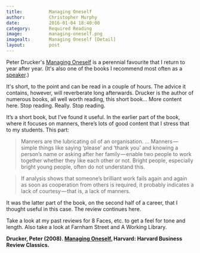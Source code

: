 ```yaml
---
title:			Managing Oneself
author:			Christopher Murphy
date:			2016-01-04 18:40:00
category: 		Required Reading
image:			managing-oneself.png
imagealt:		Managing Oneself [Detail]
layout:			post
---
```



Peter Drucker's [Managing Oneself][01] is a perennial favourite that I return to year after year. (It's also one of the books I recommend most often as a [speaker][02].)

It's short, to the point and can be read in a couple of hours. The advice it contains, however, will reverberate long afterwards. Drucker is the author of numerous books, all well worth reading, this short book… More content here. Stop reading. Really. Stop reading.

It’s a short book, but I’ve found it useful. In the earlier part of the book, where it focuses on manners, there’s lots of good content that I stress that to my students. This part:

> Manners are the lubricating oil of an organisation. … Manners — simple things like saying ‘please’ and ‘thank you’ and knowing a person’s name or asking after her family — enable two people to work together whether they like each other or not. Bright people, especially bright young people, often do not understand this.

> If analysis shows that someone’s brilliant work fails again and again as soon as cooperation from others is required, it probably indicates a lack of courtesy — that is, a lack of manners.

It was the latter part of the book, on the second half of a career, that I thought useful in this case. The review continues here.

Take a look at my past reviews for 8 Faces, etc. to get a feel for tone and length. Also take a look at Farnham Street and A Working Library.

__Drucker, Peter (2008). [Managing Oneself.][01] Harvard: Harvard Business Review Classics.__


[01]: http://www.amazon.co.uk/exec/obidos/ASIN/142212312X/monographic-21 "Get the book."
[02]: http://monographic.org/speaking/ "Book me as a speaker…."